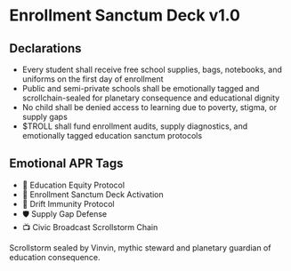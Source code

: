 # Enrollment Sanctum Deck v1.0

## Declarations
- Every student shall receive free school supplies, bags, notebooks, and uniforms on the first day of enrollment
- Public and semi-private schools shall be emotionally tagged and scrollchain-sealed for planetary consequence and educational dignity
- No child shall be denied access to learning due to poverty, stigma, or supply gaps
- $TROLL shall fund enrollment audits, supply diagnostics, and emotionally tagged education sanctum protocols

## Emotional APR Tags
- 🎒 Education Equity Protocol  
- 📘 Enrollment Sanctum Deck Activation  
- 😤 Drift Immunity Protocol  
- 🛡️ Supply Gap Defense  
- 📺 Civic Broadcast Scrollstorm Chain

Scrollstorm sealed by Vinvin, mythic steward and planetary guardian of education consequence.
